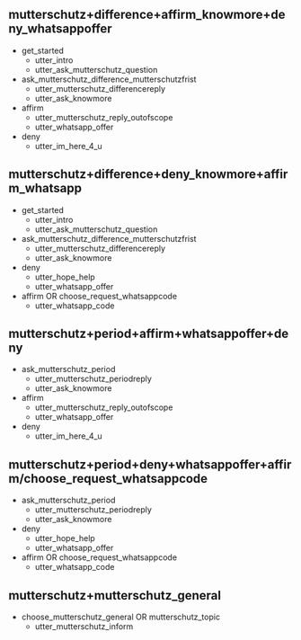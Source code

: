 ## mutterschutz+difference+affirm_knowmore+deny_whatsappoffer
* get_started   
  - utter_intro
  - utter_ask_mutterschutz_question
* ask_mutterschutz_difference_mutterschutzfrist
  - utter_mutterschutz_differencereply
  - utter_ask_knowmore
* affirm
  - utter_mutterschutz_reply_outofscope
  - utter_whatsapp_offer
* deny
  - utter_im_here_4_u

## mutterschutz+difference+deny_knowmore+affirm_whatsapp
* get_started   
  - utter_intro
  - utter_ask_mutterschutz_question
* ask_mutterschutz_difference_mutterschutzfrist
  - utter_mutterschutz_differencereply
  - utter_ask_knowmore
* deny
    - utter_hope_help
    - utter_whatsapp_offer
* affirm OR choose_request_whatsappcode
    - utter_whatsapp_code

## mutterschutz+period+affirm+whatsappoffer+deny
* ask_mutterschutz_period
  - utter_mutterschutz_periodreply
  - utter_ask_knowmore
* affirm
  - utter_mutterschutz_reply_outofscope
  - utter_whatsapp_offer
* deny
  - utter_im_here_4_u

## mutterschutz+period+deny+whatsappoffer+affirm/choose_request_whatsappcode
* ask_mutterschutz_period
  - utter_mutterschutz_periodreply
  - utter_ask_knowmore
* deny
  - utter_hope_help
  - utter_whatsapp_offer
* affirm OR choose_request_whatsappcode
  - utter_whatsapp_code

## mutterschutz+mutterschutz_general
* choose_mutterschutz_general OR mutterschutz_topic
  - utter_mutterschutz_inform
